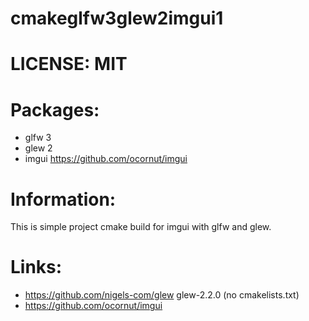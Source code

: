 # cmakeglfw3glew2imgui1

# LICENSE: MIT

# Packages:
 * glfw 3
 * glew 2
 * imgui https://github.com/ocornut/imgui

# Information:
  This is simple project cmake build for imgui with glfw and glew.
  
# Links:
 * https://github.com/nigels-com/glew  glew-2.2.0 (no cmakelists.txt)
 * https://github.com/ocornut/imgui
